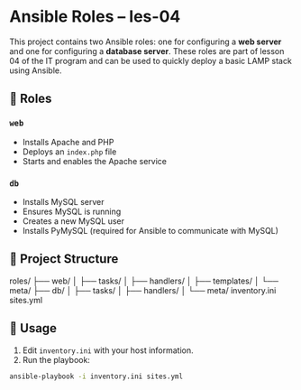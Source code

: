 # Ansible Roles – les-04

This project contains two Ansible roles: one for configuring a **web server** and one for configuring a **database server**. These roles are part of lesson 04 of the IT program and can be used to quickly deploy a basic LAMP stack using Ansible.

## 🔧 Roles

### `web`
- Installs Apache and PHP
- Deploys an `index.php` file
- Starts and enables the Apache service

### `db`
- Installs MySQL server
- Ensures MySQL is running
- Creates a new MySQL user
- Installs PyMySQL (required for Ansible to communicate with MySQL)

## 📁 Project Structure
roles/
├── web/
│ ├── tasks/
│ ├── handlers/
│ ├── templates/
│ └── meta/
├── db/
│ ├── tasks/
│ ├── handlers/
│ └── meta/
inventory.ini
sites.yml


## 🚀 Usage

1. Edit `inventory.ini` with your host information.
2. Run the playbook:

```bash
ansible-playbook -i inventory.ini sites.yml
